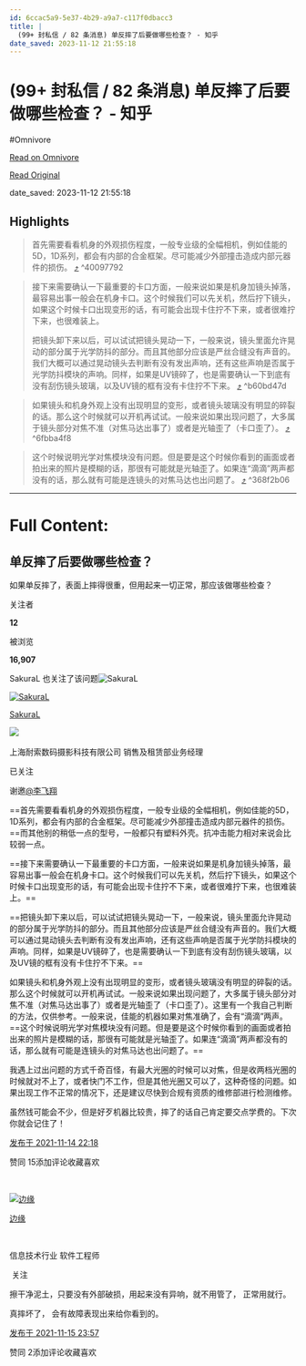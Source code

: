 ```yaml
---
id: 6ccac5a9-5e37-4b29-a9a7-c117f0dbacc3
title: |
  (99+ 封私信 / 82 条消息) 单反摔了后要做哪些检查？ - 知乎
date_saved: 2023-11-12 21:55:18
---
```


# (99+ 封私信 / 82 条消息) 单反摔了后要做哪些检查？ - 知乎
#Omnivore

[Read on Omnivore](https://omnivore.app/me/99-82-18bc69ad688)

[Read Original](https://www.zhihu.com/question/40180555)

date_saved: 2023-11-12 21:55:18


## Highlights

> 首先需要看看机身的外观损伤程度，一般专业级的全幅相机，例如佳能的5D，1D系列，都会有内部的合金框架。尽可能减少外部撞击造成内部元器件的损伤。 [⤴️](https://omnivore.app/me/99-82-18bc69ad688#40097792-9f3b-4a56-bb5e-2e02e85faa52)  ^40097792

> 接下来需要确认一下最重要的卡口方面，一般来说如果是机身加镜头掉落，最容易出事一般会在机身卡口。这个时候我们可以先关机，然后拧下镜头，如果这个时候卡口出现变形的话，有可能会出现卡住拧不下来，或者很难拧下来，也很难装上。
> 
> 把镜头卸下来以后，可以试试把镜头晃动一下，一般来说，镜头里面允许晃动的部分属于光学防抖的部分。而且其他部分应该是严丝合缝没有声音的。我们大概可以通过晃动镜头去判断有没有发出声响，还有这些声响是否属于光学防抖模块的声响。同样，如果是UV镜碎了，也是需要确认一下到底有没有刮伤镜头玻璃，以及UV镜的框有没有卡住拧不下来。 [⤴️](https://omnivore.app/me/99-82-18bc69ad688#b60bd47d-5f1b-4834-abc1-f51a694db673)  ^b60bd47d

> 如果镜头和机身外观上没有出现明显的变形，或者镜头玻璃没有明显的碎裂的话。那么这个时候就可以开机再试试。一般来说如果出现问题了，大多属于镜头部分对焦不准（对焦马达出事了）或者是光轴歪了（卡口歪了）。 [⤴️](https://omnivore.app/me/99-82-18bc69ad688#6fbba4f8-6573-42fc-b7d8-1fa59042dee7)  ^6fbba4f8

> 这个时候说明光学对焦模块没有问题。但是要是这个时候你看到的画面或者拍出来的照片是模糊的话，那很有可能就是光轴歪了。如果连“滴滴”两声都没有的话，那么就有可能是连镜头的对焦马达也出问题了。 [⤴️](https://omnivore.app/me/99-82-18bc69ad688#368f2b06-51ff-493f-9c91-8a4f40742d98)  ^368f2b06


--- 

# Full Content: 

## 单反摔了后要做哪些检查？

如果单反摔了，表面上摔得很重，但用起来一切正常，那应该做哪些检查？

关注者

**12**

被浏览

**16,907**

SakuraL 也关注了该问题![SakuraL](https://proxy-prod.omnivore-image-cache.app/0x0,sRf2a-t8f4OxAPKndhZ7PV39K67Jqltec9rORC_zYL8Y/https://pic1.zhimg.com/0de809a0be3f7b918f18374210507999_l.jpg?source=32738c0c)

[![SakuraL](https://proxy-prod.omnivore-image-cache.app/0x0,scp7p3DISh1rdvzTev28ISPDgde-alPyru5AlPd56bMc/https://picx.zhimg.com/0de809a0be3f7b918f18374210507999_l.jpg?source=1def8aca)](https://www.zhihu.com/people/sakural)

[SakuraL](https://www.zhihu.com/people/sakural)

[​](https://www.zhihu.com/question/48510028)​![](https://proxy-prod.omnivore-image-cache.app/0x0,sRpP1H2oa_TfsDLpATwsIt6ipVLRN7HlUZGTch2Ee4JQ/https://picx.zhimg.com/v2-4812630bc27d642f7cafcd6cdeca3d7a.jpg?source=88ceefae)

上海耐索数码摄影科技有限公司 销售及租赁部业务经理

已关注

谢邀[@李飞翔](https://www.zhihu.com/people/li-fei-xiang-81-73)

==首先需要看看机身的外观损伤程度，一般专业级的全幅相机，例如佳能的5D，1D系列，都会有内部的合金框架。尽可能减少外部撞击造成内部元器件的损伤。==而其他别的稍低一点的型号，一般都只有塑料外壳。抗冲击能力相对来说会比较弱一点。

==接下来需要确认一下最重要的卡口方面，一般来说如果是机身加镜头掉落，最容易出事一般会在机身卡口。这个时候我们可以先关机，然后拧下镜头，如果这个时候卡口出现变形的话，有可能会出现卡住拧不下来，或者很难拧下来，也很难装上。==

==把镜头卸下来以后，可以试试把镜头晃动一下，一般来说，镜头里面允许晃动的部分属于光学防抖的部分。而且其他部分应该是严丝合缝没有声音的。我们大概可以通过晃动镜头去判断有没有发出声响，还有这些声响是否属于光学防抖模块的声响。同样，如果是UV镜碎了，也是需要确认一下到底有没有刮伤镜头玻璃，以及UV镜的框有没有卡住拧不下来。==

如果镜头和机身外观上没有出现明显的变形，或者镜头玻璃没有明显的碎裂的话。那么这个时候就可以开机再试试。一般来说如果出现问题了，大多属于镜头部分对焦不准（对焦马达出事了）或者是光轴歪了（卡口歪了）。这里有一个我自己判断的方法，仅供参考。一般来说，佳能的机器如果对焦准确了，会有“滴滴”两声。==这个时候说明光学对焦模块没有问题。但是要是这个时候你看到的画面或者拍出来的照片是模糊的话，那很有可能就是光轴歪了。如果连“滴滴”两声都没有的话，那么就有可能是连镜头的对焦马达也出问题了。==

我遇上过出问题的方式千奇百怪，有最大光圈的时候可以对焦，但是收两档光圈的时候就对不上了，或者快门不工作，但是其他光圈又可以了，这种奇怪的问题。如果出现工作不正常的情况下，还是建议尽快到合规有资质的维修部进行检测维修。

虽然钱可能会不少，但是好歹机器比较贵，摔了的话自己肯定要交点学费的。下次你就会记住了！

[发布于 2021-11-14 22:18](https://www.zhihu.com/question/40180555/answer/2224203956)

​赞同 15​​添加评论​收藏​喜欢

​

[![边缘](https://proxy-prod.omnivore-image-cache.app/0x0,sJD7_Zhb3dq4jZj1AKBZoZwAZR-BCHuLATIclAwRCM58/https://pic1.zhimg.com/f9a23b58e681631d1a613d9733b23ab0_l.jpg?source=1def8aca)](https://www.zhihu.com/people/edgeperson)

[边缘](https://www.zhihu.com/people/edgeperson)

[​](https://www.zhihu.com/question/48510028)

信息技术行业 软件工程师

​ 关注

擦干净泥土，只要没有外部破损，用起来没有异响，就不用管了， 正常用就行。

真摔坏了， 会有故障表现出来给你看到的。

[发布于 2021-11-15 23:57](https://www.zhihu.com/question/40180555/answer/2226265535)

​赞同 2​​添加评论​收藏​喜欢

​
